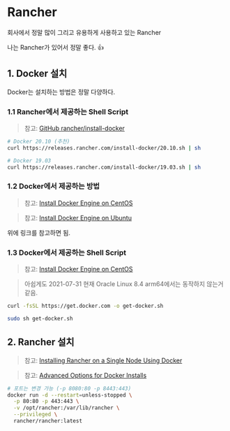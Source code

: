 # Rancher

회사에서 정말 많이 그리고 유용하게 사용하고 있는 Rancher

나는 Rancher가 있어서 정말 좋다. 👍

## 1. Docker 설치

Docker는 설치하는 방법은 정말 다양하다.

### 1.1 Rancher에서 제공하는 Shell Script

> 참고: [GitHub rancher/install-docker](https://github.com/rancher/install-docker)

```bash
# Docker 20.10 (추천)
curl https://releases.rancher.com/install-docker/20.10.sh | sh
```

```bash
# Docker 19.03
curl https://releases.rancher.com/install-docker/19.03.sh | sh
```

### 1.2 Docker에서 제공하는 방법

> 참고: [Install Docker Engine on CentOS](https://docs.docker.com/engine/install/centos/)

> 참고: [Install Docker Engine on Ubuntu](https://docs.docker.com/engine/install/ubuntu/)

위에 링크를 참고하면 됨.

### 1.3 Docker에서 제공하는 Shell Script

> 참고: [Install Docker Engine on CentOS](https://docs.docker.com/engine/install/centos/)

> 아쉽게도 2021-07-31 현재 Oracle Linux 8.4 arm64에서는 동작하지 않는거 같음.

```bash
curl -fsSL https://get.docker.com -o get-docker.sh
```

```bash
sudo sh get-docker.sh
```

## 2. Rancher 설치

> 참고: [Installing Rancher on a Single Node Using Docker](https://rancher.com/docs/rancher/v2.5/en/installation/other-installation-methods/single-node-docker/)

> 참고: [Advanced Options for Docker Installs](https://rancher.com/docs/rancher/v2.5/en/installation/other-installation-methods/single-node-docker/advanced/)

```bash
# 포트는 변경 가능 (-p 8080:80 -p 8443:443)
docker run -d --restart=unless-stopped \
  -p 80:80 -p 443:443 \
  -v /opt/rancher:/var/lib/rancher \
  --privileged \
  rancher/rancher:latest
```
